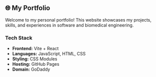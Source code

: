 ## **🌐 My Portfolio**  

Welcome to my personal portfolio! This website showcases my projects, skills, and experiences in software and biomedical engineering.  

### **Tech Stack**  
- **Frontend:** Vite + React  
- **Languages:** JavaScript, HTML, CSS  
- **Styling:** CSS Modules  
- **Hosting:** GitHub Pages  
- **Domain:** GoDaddy  